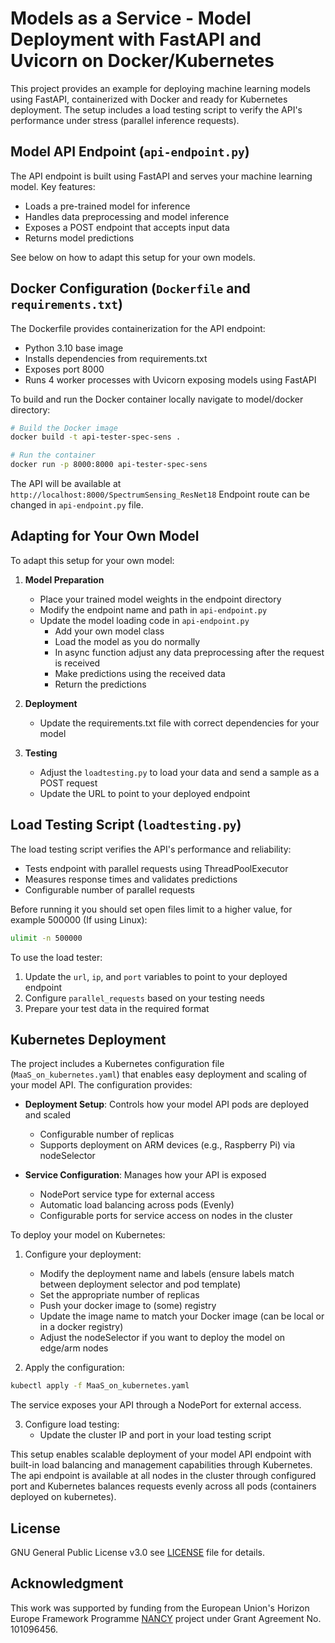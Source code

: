 # Models as a Service - Model Deployment with FastAPI and Uvicorn on Docker/Kubernetes

This project provides an example for deploying machine learning models using FastAPI, containerized with Docker and ready for Kubernetes deployment. The setup includes a load testing script to verify the API's performance under stress (parallel inference requests).


## Model API Endpoint (`api-endpoint.py`)

The API endpoint is built using FastAPI and serves your machine learning model. Key features:

- Loads a pre-trained model for inference
- Handles data preprocessing and model inference
- Exposes a POST endpoint that accepts input data
- Returns model predictions

See below on how to adapt this setup for your own models.

## Docker Configuration (`Dockerfile` and `requirements.txt`)

The Dockerfile provides containerization for the API endpoint:

- Python 3.10 base image
- Installs dependencies from requirements.txt
- Exposes port 8000
- Runs 4 worker processes with Uvicorn exposing models using FastAPI


To build and run the Docker container locally navigate to model/docker directory:

```bash
# Build the Docker image
docker build -t api-tester-spec-sens .

# Run the container
docker run -p 8000:8000 api-tester-spec-sens
```

The API will be available at `http://localhost:8000/SpectrumSensing_ResNet18`
Endpoint route can be changed in `api-endpoint.py` file.

## Adapting for Your Own Model

To adapt this setup for your own model:

1. **Model Preparation**
   - Place your trained model weights in the endpoint directory
   - Modify the endpoint name and path in `api-endpoint.py`
   - Update the model loading code in `api-endpoint.py`
      - Add your own model class
      - Load the model as you do normally
      - In async function adjust any data preprocessing after the request is received
      - Make predictions using the received data
      - Return the predictions

2. **Deployment**
   - Update the requirements.txt file with correct dependencies for your model

3. **Testing**
   - Adjust the `loadtesting.py` to load your data and send a sample as a POST request
   - Update the URL to point to your deployed endpoint
   
## Load Testing Script (`loadtesting.py`)

The load testing script verifies the API's performance and reliability:

- Tests endpoint with parallel requests using ThreadPoolExecutor
- Measures response times and validates predictions
- Configurable number of parallel requests

Before running it you should set open files limit to a higher value, for example 500000 (If using Linux):

```bash
ulimit -n 500000
```

To use the load tester:
1. Update the `url`, `ip`, and `port` variables to point to your deployed endpoint
2. Configure `parallel_requests` based on your testing needs
3. Prepare your test data in the required format

## Kubernetes Deployment

The project includes a Kubernetes configuration file (`MaaS_on_kubernetes.yaml`) that enables easy deployment and scaling of your model API. The configuration provides:

- **Deployment Setup**: Controls how your model API pods are deployed and scaled
  - Configurable number of replicas
  - Supports deployment on ARM devices (e.g., Raspberry Pi) via nodeSelector

- **Service Configuration**: Manages how your API is exposed
  - NodePort service type for external access
  - Automatic load balancing across pods (Evenly)
  - Configurable ports for service access on nodes in the cluster

To deploy your model on Kubernetes:

1. Configure your deployment:
   - Modify the deployment name and labels (ensure labels match between deployment selector and pod template)
   - Set the appropriate number of replicas
   - Push your docker image to (some) registry
   - Update the image name to match your Docker image (can be local or in a docker registry)
   - Adjust the nodeSelector if you want to deploy the model on edge/arm nodes 

2. Apply the configuration:
```bash
kubectl apply -f MaaS_on_kubernetes.yaml
```

The service exposes your API through a NodePort for external access.

3. Configure load testing:
   - Update the cluster IP and port in your load testing script

This setup enables scalable deployment of your model API endpoint with built-in load balancing and management capabilities through Kubernetes. The api endpoint is available at all nodes in the cluster through configured port and Kubernetes balances requests evenly across all pods (containers deployed on kubernetes).

## License
GNU General Public License v3.0 see [LICENSE](LICENSE) file for details.

## Acknowledgment

This work was supported by funding from the European Union's Horizon Europe Framework Programme [NANCY](https://nancy-project.eu/) project under Grant Agreement No. 101096456.
